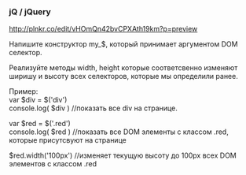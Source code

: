 ### jQ / jQuery

http://plnkr.co/edit/vHOmQn42bvCPXAth19km?p=preview

Напишите конструктор my_$, который принимает аргументом DOM селектор.
 
Реализуйте методы width, height которые соответсвенно изменяют ширишу и высоту всех селекторов, 
которые мы определили ранее.
 
Пример:  
var $div = $('div')  
console.log( $div ) //показать все div на странице.
 
var $red = $('.red')  
console.log( $red ) //показать все DOM элементы с классом .red, которые присутсвуют на странице   
 
$red.width('100px') //изменяет текущую высоту до 100px всех DOM элементов с классом .red
